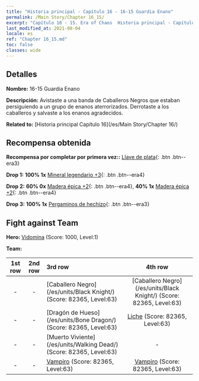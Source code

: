 ```yaml
---
title: "Historia principal - Capítulo 16 - 16-15 Guardia Enano"
permalink: /Main Story/Chapter 16_15/
excerpt: "Capítulo 16 - 15. Era of Chaos  Historia principal - Capítulo 16_15. 16-15 Guardia Enano"
last_modified_at: 2021-08-04
locale: es
ref: "Chapter 16_15.md"
toc: false
classes: wide
---
```


## Detalles

 **Nombre:** 16-15 Guardia Enano

 **Descripción:** Avistaste a una banda de Caballeros Negros que estaban persiguiendo a un grupo de enanos aterrorizados. Derrotaste a los caballeros y salvaste a los enanos agradecidos.

 **Related to:** [Historia principal Capítulo 16](/es/Main Story/Chapter 16/)

## Recompensa obtenida

 **Recompensa por completar por primera vez::** [Llave de plata](/ItemsES/con_693/){: .btn .btn--era3}

 **Drop 1:** **100% 1x** [Mineral legendario +3](/ItemsES/mat_54/){: .btn .btn--era4}

 **Drop 2:** **60% 0x** [Madera épica +2](/ItemsES/mat_48/){: .btn .btn--era4}, **40% 1x** [Madera épica +2](/ItemsES/mat_48/){: .btn .btn--era4}

 **Drop 3:** **100% 1x** [Pergaminos de hechizo](/ItemsES/con_694/){: .btn .btn--era3}


## Fight against Team
 **Hero:** [Vidomina](/es/heroes/Vidomina/) (Score: 1000, Level:1)

 **Team:**


  | 1st row | 2nd row | 3rd row | 4th row |
  |:----:|:----:|:----|:----:|
  | - | - | [Caballero Negro](/es/units/Black Knight/) (Score: 82365, Level:63)  | [Caballero Negro](/es/units/Black Knight/) (Score: 82365, Level:63)  |
  | - | - | [Dragón de Hueso](/es/units/Bone Dragon/) (Score: 82365, Level:63)  | [Liche](/es/units/Lich/) (Score: 82365, Level:63)  |
  | - | - | [Muerto Viviente](/es/units/Walking Dead/) (Score: 82365, Level:63)  | - |
  | - | - | [Vampiro](/es/units/Vampire/) (Score: 82365, Level:63)  | [Vampiro](/es/units/Vampire/) (Score: 82365, Level:63)  |


